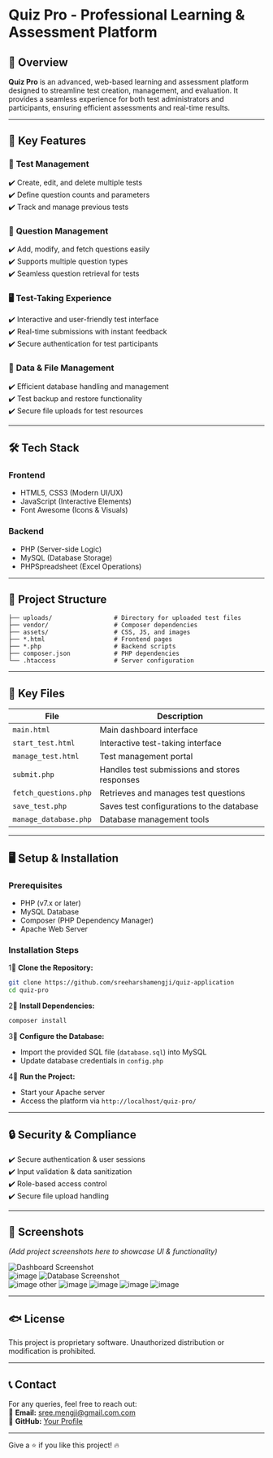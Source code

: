# **Quiz Pro - Professional Learning & Assessment Platform**  



## 🚀 Overview  
**Quiz Pro** is an advanced, web-based learning and assessment platform designed to streamline test creation, management, and evaluation. It provides a seamless experience for both test administrators and participants, ensuring efficient assessments and real-time results.  

---

## 🎯 **Key Features**  

### 📝 **Test Management**  
✔️ Create, edit, and delete multiple tests  
✔️ Define question counts and parameters  
✔️ Track and manage previous tests  

### 🔢 **Question Management**  
✔️ Add, modify, and fetch questions easily  
✔️ Supports multiple question types  
✔️ Seamless question retrieval for tests  

### 🖥 **Test-Taking Experience**  
✔️ Interactive and user-friendly test interface  
✔️ Real-time submissions with instant feedback  
✔️ Secure authentication for test participants  

### 💂 **Data & File Management**  
✔️ Efficient database handling and management  
✔️ Test backup and restore functionality  
✔️ Secure file uploads for test resources  

---

## 🛠 **Tech Stack**  

### **Frontend**  
- HTML5, CSS3 (Modern UI/UX)  
- JavaScript (Interactive Elements)  
- Font Awesome (Icons & Visuals)  

### **Backend**  
- PHP (Server-side Logic)  
- MySQL (Database Storage)  
- PHPSpreadsheet (Excel Operations)  

---

## 📂 **Project Structure**  
```
├── uploads/                 # Directory for uploaded test files
├── vendor/                  # Composer dependencies
├── assets/                  # CSS, JS, and images
├── *.html                   # Frontend pages
├── *.php                    # Backend scripts
├── composer.json            # PHP dependencies
└── .htaccess                # Server configuration
```

---

## 🔑 **Key Files**  

| File                     | Description                                      |
|--------------------------|--------------------------------------------------|
| `main.html`              | Main dashboard interface                         |
| `start_test.html`        | Interactive test-taking interface                |
| `manage_test.html`       | Test management portal                           |
| `submit.php`             | Handles test submissions and stores responses    |
| `fetch_questions.php`    | Retrieves and manages test questions             |
| `save_test.php`          | Saves test configurations to the database        |
| `manage_database.php`    | Database management tools                        |

---

## 🖥 **Setup & Installation**  

### Prerequisites  
- PHP (v7.x or later)  
- MySQL Database  
- Composer (PHP Dependency Manager)  
- Apache Web Server  

### Installation Steps  
1⃣ **Clone the Repository:**  
   ```bash
   git clone https://github.com/sreeharshamengji/quiz-application
   cd quiz-pro
   ```
2⃣ **Install Dependencies:**  
   ```bash
   composer install
   ```
3⃣ **Configure the Database:**  
   - Import the provided SQL file (`database.sql`) into MySQL  
   - Update database credentials in `config.php`  

4⃣ **Run the Project:**  
   - Start your Apache server  
   - Access the platform via `http://localhost/quiz-pro/`  

---

## 🔒 **Security & Compliance**  
✔️ Secure authentication & user sessions  
✔️ Input validation & data sanitization  
✔️ Role-based access control  
✔️ Secure file upload handling  

---

## 📸 **Screenshots**  
*(Add project screenshots here to showcase UI & functionality)*  

![Dashboard Screenshot](#)  
![image](https://github.com/user-attachments/assets/fae1c4ab-4dba-46df-a730-0e0606cb8410)
![Database Screenshot](#)  
![image](https://github.com/user-attachments/assets/514da94f-6fa8-420c-80da-d2c139e9fde8)
other
![image](https://github.com/user-attachments/assets/51c2511e-a352-4a7f-bda6-b3a5601a8fcb)
![image](https://github.com/user-attachments/assets/5e97965f-d6a7-486c-adc4-0ac145259d49)
![image](https://github.com/user-attachments/assets/5ee12013-e3dc-434c-a2b0-f71d2172d568)
![image](https://github.com/user-attachments/assets/795e4e7c-8c2d-4663-9e43-67202fa15382)

---

## 🐟 **License**  
This project is proprietary software. Unauthorized distribution or modification is prohibited.  


---

## 📞 Contact
For any queries, feel free to reach out:  
📧 **Email:** sree.mengji@gmail.com.com  
🔗 **GitHub:** [Your Profile](https://github.com/sreeharshamengji)  

---

Give a ⭐ if you like this project! 🔥

